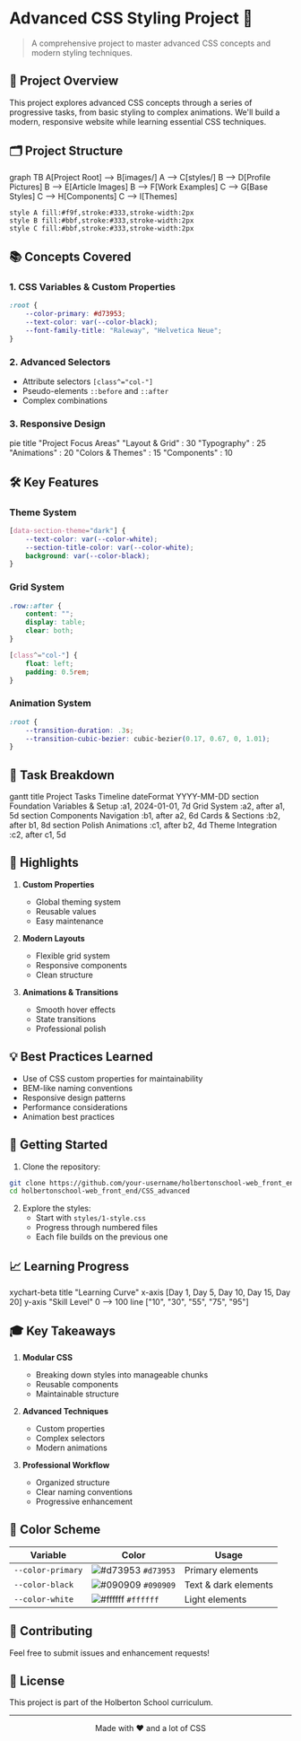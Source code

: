 # Advanced CSS Styling Project 🎨

> A comprehensive project to master advanced CSS concepts and modern styling techniques.

## 🎯 Project Overview

This project explores advanced CSS concepts through a series of progressive tasks, from basic styling to complex animations. We'll build a modern, responsive website while learning essential CSS techniques.

## 🗂️ Project Structure

<div class="mermaid">
graph TB
    A[Project Root] --> B[images/]
    A --> C[styles/]
    B --> D[Profile Pictures]
    B --> E[Article Images]
    B --> F[Work Examples]
    C --> G[Base Styles]
    C --> H[Components]
    C --> I[Themes]
    
    style A fill:#f9f,stroke:#333,stroke-width:2px
    style B fill:#bbf,stroke:#333,stroke-width:2px
    style C fill:#bbf,stroke:#333,stroke-width:2px
</div>

## 📚 Concepts Covered

### 1. CSS Variables & Custom Properties
```css
:root {
    --color-primary: #d73953;
    --text-color: var(--color-black);
    --font-family-title: "Raleway", "Helvetica Neue";
}
```

### 2. Advanced Selectors
- Attribute selectors `[class^="col-"]`
- Pseudo-elements `::before` and `::after`
- Complex combinations

### 3. Responsive Design
<div class="mermaid">
pie
    title "Project Focus Areas"
    "Layout & Grid" : 30
    "Typography" : 25
    "Animations" : 20
    "Colors & Themes" : 15
    "Components" : 10
</div>

## 🛠️ Key Features

### Theme System
```css
[data-section-theme="dark"] {
    --text-color: var(--color-white);
    --section-title-color: var(--color-white);
    background: var(--color-black);
}
```

### Grid System
```css
.row::after {
    content: "";
    display: table;
    clear: both;
}

[class^="col-"] {
    float: left;
    padding: 0.5rem;
}
```

### Animation System
```css
:root {
    --transition-duration: .3s;
    --transition-cubic-bezier: cubic-bezier(0.17, 0.67, 0, 1.01);
}
```

## 📝 Task Breakdown

<div class="mermaid">
gantt
    title Project Tasks Timeline
    dateFormat  YYYY-MM-DD
    section Foundation
    Variables & Setup           :a1, 2024-01-01, 7d
    Grid System                 :a2, after a1, 5d
    section Components
    Navigation                  :b1, after a2, 6d
    Cards & Sections           :b2, after b1, 8d
    section Polish
    Animations                 :c1, after b2, 4d
    Theme Integration          :c2, after c1, 5d
</div>

## 🌟 Highlights

1. **Custom Properties**
   - Global theming system
   - Reusable values
   - Easy maintenance

2. **Modern Layouts**
   - Flexible grid system
   - Responsive components
   - Clean structure

3. **Animations & Transitions**
   - Smooth hover effects
   - State transitions
   - Professional polish

## 💡 Best Practices Learned

- Use of CSS custom properties for maintainability
- BEM-like naming conventions
- Responsive design patterns
- Performance considerations
- Animation best practices

## 🚀 Getting Started

1. Clone the repository:
```bash
git clone https://github.com/your-username/holbertonschool-web_front_end.git
cd holbertonschool-web_front_end/CSS_advanced
```

2. Explore the styles:
   - Start with `styles/1-style.css`
   - Progress through numbered files
   - Each file builds on the previous one

## 📈 Learning Progress

<div class="mermaid">
xychart-beta
    title "Learning Curve"
    x-axis [Day 1, Day 5, Day 10, Day 15, Day 20]
    y-axis "Skill Level" 0 --> 100
    line ["10", "30", "55", "75", "95"]
</div>

## 🎓 Key Takeaways

1. **Modular CSS**
   - Breaking down styles into manageable chunks
   - Reusable components
   - Maintainable structure

2. **Advanced Techniques**
   - Custom properties
   - Complex selectors
   - Modern animations

3. **Professional Workflow**
   - Organized structure
   - Clear naming conventions
   - Progressive enhancement

## 🌈 Color Scheme

| Variable | Color | Usage |
|----------|--------|-------|
| `--color-primary` | ![#d73953](https://via.placeholder.com/15/d73953/000000?text=+) `#d73953` | Primary elements |
| `--color-black` | ![#090909](https://via.placeholder.com/15/090909/000000?text=+) `#090909` | Text & dark elements |
| `--color-white` | ![#ffffff](https://via.placeholder.com/15/ffffff/000000?text=+) `#ffffff` | Light elements |

## 🤝 Contributing

Feel free to submit issues and enhancement requests!

## 📜 License

This project is part of the Holberton School curriculum.

---

<p align="center">Made with ❤️ and a lot of CSS</p>
